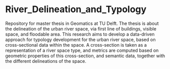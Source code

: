 # River_Delineation_and_Typology
Repository for master thesis in Geomatics at TU Delft. The thesis is about the delineation of the urban river space, via first line of buildings, visible space, and floodable area. This research aims to develop a data-driven approach for typology development for the urban river space, based on cross-sectional data within the space. A cross-section is taken as a representation of a river space type, and metrics are computed based on geometric properties of this cross-section, and semantic data, together with the different delineations of the space.  
